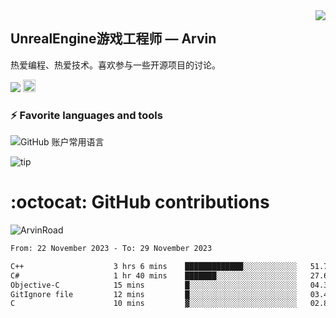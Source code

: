 <img align="right" src="https://count.getloli.com/get/@:ArvinRoad?theme=rule34">

## UnrealEngine游戏工程师 — Arvin

热爱编程、热爱技术。喜欢参与一些开源项目的讨论。

![](https://visitor-badge.glitch.me/badge?page_id=ArvinRoad.ArvinRoad)
[<img alt="github" src="https://img.shields.io/badge/github-ArvinRoad-8da0cb?style=for-the-badge&labelColor=555555&logo=github" height="20">](https://github.com/ArvinRoad)

### ⚡ Favorite languages and tools
![GitHub 账户常用语言](https://github-stats.ubrong.com/api/top-langs/?username=ArvinRoad&layout=compact&theme=tokyonight)

![tip](https://badgen.net/badge/C++/UE/orange?icon=bitcoin-lightning)

# :octocat: GitHub contributions

<img src="https://github-readme-stats.vercel.app/api?username=ArvinRoad&show_icons=true&count_private=true&theme=algolia" alt="ArvinRoad" />

<!--START_SECTION:waka-->

```txt
From: 22 November 2023 - To: 29 November 2023

C++                    3 hrs 6 mins    █████████████░░░░░░░░░░░░   51.70 %
C#                     1 hr 40 mins    ███████░░░░░░░░░░░░░░░░░░   27.68 %
Objective-C            15 mins         █░░░░░░░░░░░░░░░░░░░░░░░░   04.31 %
GitIgnore file         12 mins         █░░░░░░░░░░░░░░░░░░░░░░░░   03.46 %
C                      10 mins         ▓░░░░░░░░░░░░░░░░░░░░░░░░   02.86 %
```

<!--END_SECTION:waka-->
